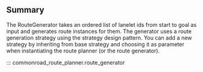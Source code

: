 ## Summary
The RouteGenerator takes an ordered list of lanelet ids from start to goal as input and generates route instances for them.
The generator uses a route generation strategy using the strategy design pattern.
You can add a new strategy by inheriting from base strategy and choosing it as parameter when instantiating the route planner (or the route generator).

::: commonroad_route_planner.route_generator
